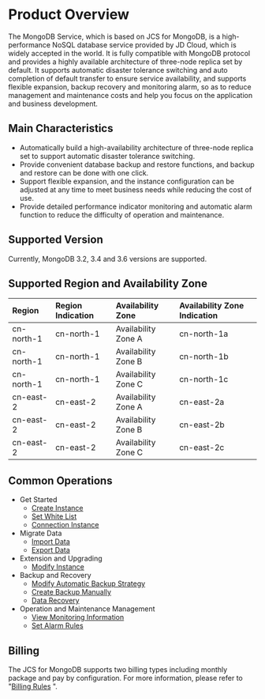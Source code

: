# Product Overview


The MongoDB Service, which is based on JCS for MongoDB, is a high-performance NoSQL database service provided by JD Cloud, which is widely accepted in the world. It is fully compatible with MongoDB protocol and provides a highly available architecture of three-node replica set by default. It supports automatic disaster tolerance switching and auto completion of default transfer to ensure service availability, and supports flexible expansion, backup recovery and monitoring alarm, so as to reduce management and maintenance costs and help you focus on the application and business development.

## Main Characteristics

* Automatically build a high-availability architecture of three-node replica set to support automatic disaster tolerance switching.
* Provide convenient database backup and restore functions, and backup and restore can be done with one click.
* Support flexible expansion, and the instance configuration can be adjusted at any time to meet business needs while reducing the cost of use.
* Provide detailed performance indicator monitoring and automatic alarm function to reduce the difficulty of operation and maintenance.

## Supported Version

Currently, MongoDB 3.2, 3.4 and 3.6 versions are supported.

## Supported Region and Availability Zone

| Region      | Region Indication   | Availability Zone  | Availability Zone Indication  |
| :-------- | :--------- | :------ | :---------- |
| cn-north-1 | cn-north-1 | Availability Zone A | cn-north-1a |
| cn-north-1 | cn-north-1 | Availability Zone B | cn-north-1b |
| cn-north-1 | cn-north-1 | Availability Zone C | cn-north-1c |
| cn-east-2 | cn-east-2  | Availability Zone A | cn-east-2a  |
| cn-east-2 | cn-east-2  | Availability Zone B | cn-east-2b  |
| cn-east-2 | cn-east-2  | Availability Zone C | cn-east-2c  |

## Common Operations

- Get Started
	- [Create Instance](../Getting-Started/Create-Instance.md)
	- [Set White List](../Getting-Started/Set-Whitelist.md)
	- [Connection Instance](../Getting-Started/Connect-Instance.md)
- Migrate Data
	- [Import Data](../Getting-Started/Import-Data.md)
	- [Export Data](../Getting-Started/Export-Data.md)
- Extension and Upgrading
	- [Modify Instance](../Operation-Guide/Instance-Management/Modify-Instance-Spec.md)
- Backup and Recovery
	- [Modify Automatic Backup Strategy](../Operation-Guide/Backup/Modify-Backup-Policy.md)
	- [Create Backup Manually](../Operation-Guide/Backup/Create-Backup.md)
	- [Data Recovery](../Operation-Guide/Backup/Restore-Instance.md)
- Operation and Maintenance Management
	- [View Monitoring Information](../Operation-Guide/Monitoring/Monitoring.md)
	- [Set Alarm Rules](../Operation-Guide/Monitoring/Alarm-Rules.md)

## Billing
The JCS for MongoDB supports two billing types including monthly package and pay by configuration. For more information, please refer to "[Billing Rules](../Pricing/Billing-Rules.md) ".
